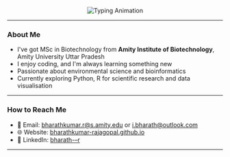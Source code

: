 
<!-- Typing animation -->
<p align="center">
  <img src="https://readme-typing-svg.demolab.com?font=Fira+Code&size=24&pause=1000&color=050505&center=true&vCenter=true&width=600&lines=Hi+there,+I'm+Bharathkumar+Rajagopal+%F0%9F%91%BD+%E2%9D%97;Welcome+to+my+GitHub+profile!" alt="Typing Animation">
</p>


---
  
### About Me

- I've got MSc in Biotechnology from **Amity Institute of Biotechnology**, Amity University Uttar Pradesh  
- I enjoy coding, and I'm always learning something new  
- Passionate about environmental science and bioinformatics  
- Currently exploring Python, R for scientific research and data visualisation

---

### How to Reach Me

- 📧 Email: [bharathkumar.r@s.amity.edu](mailto:bharathkumar.r@s.amity.edu) or [i.bharath@outlook.com](mailto:i.bharath@outlook.com) 
- 🌐 Website: [bharathkumar-rajagopal.github.io](https://bharathkumar-rajagopal.github.io/)  
- 💼 LinkedIn: [bharath-–r](https://linkedin.com/in/bharath-–r)

---
